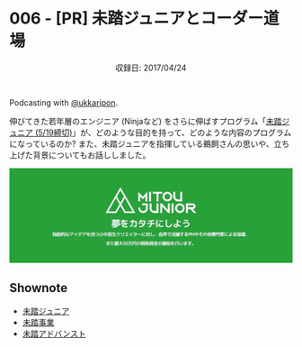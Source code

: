 # 006 - [PR] 未踏ジュニアとコーダー道場
<div style="text-align: center; padding-bottom: 30px;">収録日: 2017/04/24</div>

Podcasting with <a href="https://twitter.com/ukkaripon">@ukkaripon</a>.


伸びてきた若年層のエンジニア (Ninjaなど) をさらに伸ばすプログラム「[未踏ジュニア (5/19締切)](http://jr.mitou.org/)」が、どのような目的を持って、どのような内容のプログラムになっているのか? また、未踏ジュニアを指揮している鵜飼さんの思いや、立ち上げた背景についてもお話ししました。

[![Mitou Junior Cover Photo](./mitoujr_cover.jpg)](https://jr.mitou.org/)

## Shownote

- [未踏ジュニア](https://jr.mitou.org/)
- [未踏事業](https://www.ipa.go.jp/jinzai/mitou/portal_index.html)
- [未踏アドバンスト](https://www.ipa.go.jp/jinzai/advanced/2017/koubo_index.html)
